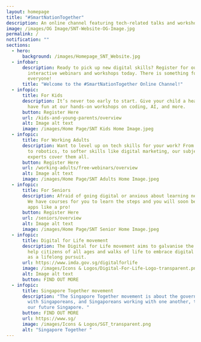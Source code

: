 ```yaml
---
layout: homepage
title: "#SmartNationTogether"
description: An online channel featuring tech-related talks and workshops.
image: /images/OG Image/SNT-Website-OG-Image.jpg
permalink: /
notification: ""
sections:
  - hero:
      background: /images/Homepage_SNT_Website.jpg
  - infobar:
      description: Ready to pick up new digital skills? Register for our talks,
        interactive webinars and workshops today. There is something for
        everyone!
      title: "Welcome to the #SmartNationTogether Online Channel!"
  - infopic:
      title: For Kids
      description: It’s never too early to start. Give your child a head-start and
        have fun at our hands-on workshops on coding, AI, and more.
      button: Register Here
      url: /kids-and-young-parents/overview
      alt: Image alt text
      image: /images/Home Page/SNT Kids Home Image.jpeg
  - infopic:
      title: For Working Adults
      description: Want to level up on tech skills for your work? From data analytics
        to robotics, to softer skills like digital marketing, our subject
        experts cover them all.
      button: Register Here
      url: /working-adults/free-webinars/overview
      alt: Image alt text
      image: /images/Home Page/SNT Adults Home Image.jpeg
  - infopic:
      title: For Seniors
      description: Afraid of going digital or anxious about learning new technologies?
        We have courses for you to learn the steps and you will soon be using
        apps like a pro!
      button: Register Here
      url: /seniors/overview
      alt: Image alt text
      image: /images/Home Page/SNT Senior Home Image.jpeg
  - infopic:
      title: Digital for Life movement
      description: The Digital for Life movement aims to galvanise the community to
        help citizens of all ages and walks of life to embrace digital learning
        as a lifelong pursuit.
      url: https://www.imda.gov.sg/digitalforlife
      image: /images/Icons & Logos/Digital-For-Life-Logo-transparent.png
      alt: Image alt text
      button: FIND OUT MORE
  - infopic:
      title: Singapore Together movement
      description: "The Singapore Together movement is about the government working
        with Singaporeans, and Singaporeans working with one another, to build
        our future Singapore. "
      button: FIND OUT MORE
      url: https://www.sg/
      image: /images/Icons & Logos/SGT_transparent.png
      alt: "Singapore Together "
---
```

